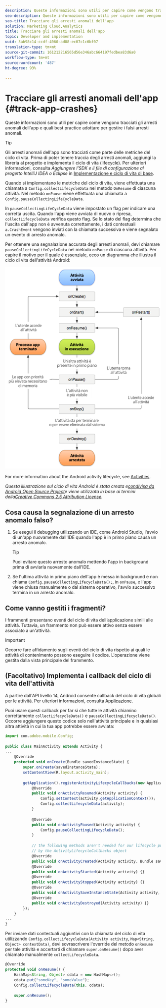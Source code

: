 ```yaml
---
description: Queste informazioni sono utili per capire come vengono tracciati gli arresti anomali dell'app e quali best practice adottare per gestire i falsi arresti anomali.
seo-description: Queste informazioni sono utili per capire come vengono tracciati gli arresti anomali dell'app e quali best practice adottare per gestire i falsi arresti anomali.
seo-title: Tracciare gli arresti anomali dell'app
solution: Marketing Cloud,Analytics
title: Tracciare gli arresti anomali dell'app
topic: Developer and implementation
uuid: 3ab98c14-ccdf-4060-ad88-ec07c1c6bf07
translation-type: tm+mt
source-git-commit: 161212216565d56e346abc664197fedbea83d6a0
workflow-type: tm+mt
source-wordcount: '487'
ht-degree: 93%

---
```



# Tracciare gli arresti anomali dell&#39;app {#track-app-crashes}

Queste informazioni sono utili per capire come vengono tracciati gli arresti anomali dell&#39;app e quali best practice adottare per gestire i falsi arresti anomali.

>[!TIP]
>
>Gli arresti anomali dell&#39;app sono tracciati come parte delle metriche del ciclo di vita. Prima di poter tenere traccia degli arresti anomali, aggiungi la libreria al progetto e implementa il ciclo di vita (lifecycle). Per ulteriori informazioni, consulta *Aggiungere l’SDK e il file di configurazione al progetto IntelliJ IDEA o Eclipse* in [Implementazione e ciclo di vita di base](/help/android/getting-started/dev-qs.md).

Quando si implementano le metriche del ciclo di vita, viene effettuata una chiamata a `Config.collectLifecycleData` nel metodo `OnResume` di ciascuna attività. Nel metodo `onPause` viene effettuata una chiamata a `Config.pauseCollectingLifeCycleData`.

In `pauseCollectingLifeCycleData` viene impostato un flag per indicare una corretta uscita. Quando l&#39;app viene avviata di nuovo o ripresa, `collectLifecycleData` verifica questo flag. Se lo stato del flag determina che l&#39;uscita dall&#39;app non è avvenuta correttamente, i dati contestuali `a.CrashEvent` vengono inviati con la chiamata successiva e viene segnalato un evento di arresto anomalo.

Per ottenere una segnalazione accurata degli arresti anomali, devi chiamare `pauseCollectingLifeCycleData` nel metodo `onPause` di ciascuna attività. Per capire il motivo per il quale è essenziale, ecco un diagramma che illustra il ciclo di vita dell&#39;attività Android:

![](assets/android-lifecycle.png)

For more information about the Android activity lifecycle, see [Activities](https://developer.android.com/guide/components/activities.html).

*Questa illustrazione sul ciclo di vita Android è stata creata e[condivisa da Android Open Source Project](https://source.android.com/)e viene utilizzata in base ai termini della[Creative Commons 2.5 Attribution License](https://creativecommons.org/licenses/by/2.5/).*

## Cosa causa la segnalazione di un arresto anomalo falso?

1. Se esegui il debugging utilizzando un IDE, come Android Studio, l&#39;avvio di un&#39;app nuovamente dall&#39;IDE quando l&#39;app è in primo piano causa un arresto anomalo.

   >[!TIP]
   >
   >Puoi evitare questo arresto anomalo mettendo l&#39;app in background prima di avviarla nuovamente dall&#39;IDE.

1. Se l&#39;ultima attività in primo piano dell&#39;app è messa in background e non chiama `Config.pauseCollectingLifecycleData();`, in `onPause`, e l&#39;app viene chiusa manualmente o dal sistema operativo, l&#39;avvio successivo termina in un arresto anomalo.

## Come vanno gestiti i fragmenti?

I frammenti presentano eventi del ciclo di vita dell’applicazione simili alle attività. Tuttavia, un frammento non può essere attivo senza essere associato a un&#39;attività.

>[!IMPORTANT]
>
>Occorre fare affidamento sugli eventi del ciclo di vita rispetto ai quali le attività di contenimento possono eseguire il codice. L&#39;operazione viene gestita dalla vista principale del frammento.

## (Facoltativo) Implementa i callback del ciclo di vita dell&#39;attività

A partire dall&#39;API livello 14, Android consente callback del ciclo di vita globali per le attività. Per ulteriori informazioni, consulta [Applicazione](https://developer.android.com/reference/android/app/Application).

Puoi usare questi callback per far sì che tutte le attività chiamino correttamente `collectLifecycleData()` e `pauseCollectingLifecycleData()`. Occorre aggiungere questo codice solo nell&#39;attività principale e in qualsiasi altra attività in cui la tua app potrebbe essere avviata:

```js
import com.adobe.mobile.Config; 
  
public class MainActivity extends Activity { 
... 
    @Override 
    protected void onCreate(Bundle savedInstanceState) { 
        super.onCreate(savedInstanceState); 
        setContentView(R.layout.activity_main); 
  
        getApplication().registerActivityLifecycleCallbacks(new Application.ActivityLifecycleCallbacks() { 
            @Override 
            public void onActivityResumed(Activity activity) { 
                Config.setContext(activity.getApplicationContext()); 
                Config.collectLifecycleData(activity); 
            } 
  
            @Override 
            public void onActivityPaused(Activity activity) {     
                Config.pauseCollectingLifecycleData(); 
            } 
    
            // the following methods aren't needed for our lifecycle purposes, but are required to be implemented 
            // by the ActivityLifecycleCallbacks object 
            @Override 
            public void onActivityCreated(Activity activity, Bundle savedInstanceState) {} 
            @Override 
            public void onActivityStarted(Activity activity) {} 
            @Override 
            public void onActivityStopped(Activity activity) {} 
            @Override 
            public void onActivitySaveInstanceState(Activity activity, Bundle outState) {} 
            @Override 
            public void onActivityDestroyed(Activity activity) {} 
        }); 
    } 
... 
}
```

Per inviare dati contestuali aggiuntivi con la chiamata del ciclo di vita utilizzando `Config.collectLifecycleData(Activity activity`, `Map<String`, `Object> contextData)`, devi sovrascrivere l&#39;override del metodo `onResume` per tale attività e accertarti di chiamare `super.onResume()` dopo aver chiamato manualmente `collectLifecycleData`.

```js
@Override 
protected void onResume() { 
    HashMap<String, Object> cdata = new HashMap<>(); 
    cdata.put("someKey", "someValue"); 
    Config.collectLifecycleData(this, cdata); 
  
    super.onResume(); 
}
```


